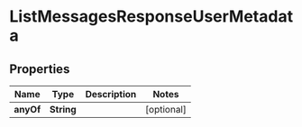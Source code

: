 

# ListMessagesResponseUserMetadata


## Properties

Name | Type | Description | Notes
------------ | ------------- | ------------- | -------------
**anyOf** | **String** |  |  [optional]



